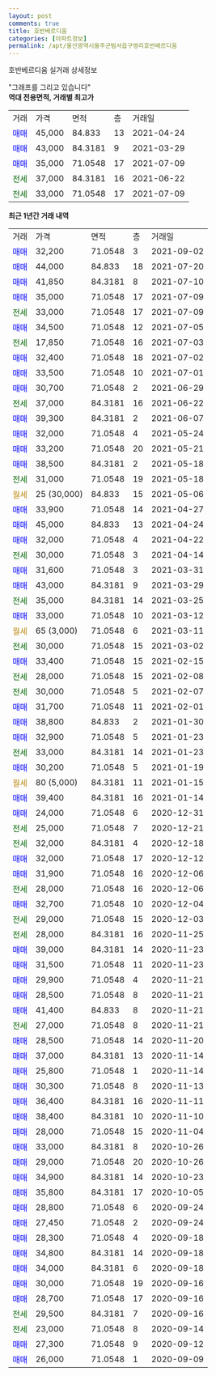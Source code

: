 ```yaml
---
layout: post
comments: true
title: 호반베르디움
categories: [아파트정보]
permalink: /apt/울산광역시울주군범서읍구영리호반베르디움
---
```


호반베르디움 실거래 상세정보

<script type="text/javascript">
  google.charts.load('current', {'packages':['line', 'corechart']});
  google.charts.setOnLoadCallback(drawChart);

  function drawChart() {
    var data = new google.visualization.DataTable();
    data.addColumn('date', '거래일');
    data.addColumn('number', "매매");
    data.addColumn('number', "전세");
    data.addColumn('number', "전매");

    data.addRows([[new Date(Date.parse("2021-09-02")), 32200, null, null], [new Date(Date.parse("2021-07-20")), 44000, null, null], [new Date(Date.parse("2021-07-10")), 41850, null, null], [new Date(Date.parse("2021-07-09")), 35000, null, null], [new Date(Date.parse("2021-07-09")), null, 33000, null], [new Date(Date.parse("2021-07-05")), 34500, null, null], [new Date(Date.parse("2021-07-03")), null, 17850, null], [new Date(Date.parse("2021-07-02")), 32400, null, null], [new Date(Date.parse("2021-07-01")), 33500, null, null], [new Date(Date.parse("2021-06-29")), 30700, null, null], [new Date(Date.parse("2021-06-22")), null, 37000, null], [new Date(Date.parse("2021-06-07")), 39300, null, null], [new Date(Date.parse("2021-05-24")), 32000, null, null], [new Date(Date.parse("2021-05-21")), 33200, null, null], [new Date(Date.parse("2021-05-18")), 38500, null, null], [new Date(Date.parse("2021-05-18")), null, 31000, null], [new Date(Date.parse("2021-05-06")), null, null, null], [new Date(Date.parse("2021-04-27")), 33900, null, null], [new Date(Date.parse("2021-04-24")), 45000, null, null], [new Date(Date.parse("2021-04-22")), 32000, null, null], [new Date(Date.parse("2021-04-14")), null, 30000, null], [new Date(Date.parse("2021-03-31")), 31600, null, null], [new Date(Date.parse("2021-03-29")), 43000, null, null], [new Date(Date.parse("2021-03-25")), null, 35000, null], [new Date(Date.parse("2021-03-12")), 33000, null, null], [new Date(Date.parse("2021-03-11")), null, null, null], [new Date(Date.parse("2021-03-02")), null, 30000, null], [new Date(Date.parse("2021-02-15")), 33400, null, null], [new Date(Date.parse("2021-02-08")), null, 28000, null], [new Date(Date.parse("2021-02-07")), null, 30000, null], [new Date(Date.parse("2021-02-01")), 31700, null, null], [new Date(Date.parse("2021-01-30")), 38800, null, null], [new Date(Date.parse("2021-01-23")), 32900, null, null], [new Date(Date.parse("2021-01-23")), null, 33000, null], [new Date(Date.parse("2021-01-19")), 30200, null, null], [new Date(Date.parse("2021-01-15")), null, null, null], [new Date(Date.parse("2021-01-14")), 39400, null, null], [new Date(Date.parse("2020-12-31")), 24000, null, null], [new Date(Date.parse("2020-12-21")), null, 25000, null], [new Date(Date.parse("2020-12-18")), null, 32000, null], [new Date(Date.parse("2020-12-12")), 32000, null, null], [new Date(Date.parse("2020-12-06")), 31900, null, null], [new Date(Date.parse("2020-12-06")), null, 28000, null], [new Date(Date.parse("2020-12-04")), 32700, null, null], [new Date(Date.parse("2020-12-03")), null, 29000, null], [new Date(Date.parse("2020-11-25")), null, 28000, null], [new Date(Date.parse("2020-11-23")), 39000, null, null], [new Date(Date.parse("2020-11-23")), 31500, null, null], [new Date(Date.parse("2020-11-21")), 29900, null, null], [new Date(Date.parse("2020-11-21")), 28500, null, null], [new Date(Date.parse("2020-11-21")), 41400, null, null], [new Date(Date.parse("2020-11-21")), null, 27000, null], [new Date(Date.parse("2020-11-20")), 28500, null, null], [new Date(Date.parse("2020-11-14")), 37000, null, null], [new Date(Date.parse("2020-11-14")), 25800, null, null], [new Date(Date.parse("2020-11-13")), 30300, null, null], [new Date(Date.parse("2020-11-11")), 36400, null, null], [new Date(Date.parse("2020-11-10")), 38400, null, null], [new Date(Date.parse("2020-11-04")), 28000, null, null], [new Date(Date.parse("2020-10-26")), 33000, null, null], [new Date(Date.parse("2020-10-26")), 29000, null, null], [new Date(Date.parse("2020-10-23")), 34900, null, null], [new Date(Date.parse("2020-10-05")), 35800, null, null], [new Date(Date.parse("2020-09-24")), 28800, null, null], [new Date(Date.parse("2020-09-24")), 27450, null, null], [new Date(Date.parse("2020-09-18")), 28300, null, null], [new Date(Date.parse("2020-09-18")), 34800, null, null], [new Date(Date.parse("2020-09-18")), 34000, null, null], [new Date(Date.parse("2020-09-16")), 30000, null, null], [new Date(Date.parse("2020-09-16")), 28700, null, null], [new Date(Date.parse("2020-09-16")), null, 29500, null], [new Date(Date.parse("2020-09-14")), null, 23000, null], [new Date(Date.parse("2020-09-12")), 27300, null, null], [new Date(Date.parse("2020-09-09")), 26000, null, null]]);

    var options = {
      hAxis: {
        format: 'yyyy/MM/dd'
      },    
      lineWidth: 0,
      pointsVisible: true,    
      title: '최근 1년간 유형별 실거래가 분포',
      legend: { position: 'bottom' }
    };

    var formatter = new google.visualization.NumberFormat({pattern:'###,###'} );
    formatter.format(data, 1);
    formatter.format(data, 2);
    
    setTimeout(function() {
        var chart = new google.visualization.LineChart(document.getElementById('columnchart_material'));
        chart.draw(data, (options));
        document.getElementById('loading').style.display = 'none';
    }, 200);
  }
</script>


<div id="loading" style="z-index:20; display: block; margin-left: 0px">"그래프를 그리고 있습니다"</div>
<div id="columnchart_material" style="width: 95%; margin-left: 0px; display: block"></div>
<!-- contents start -->
<b>역대 전용면적, 거래별 최고가</b>
<table class="sortable">
    <tr>
      <td>거래</td>
      <td>가격</td>
      <td>면적</td>
      <td>층</td>
      <td>거래일</td>
    </tr>
        <tr>
          <td><a style="color: blue">매매</a></td>
          <td>45,000</td>
          <td>84.833</td>
          <td>13</td>
          <td>2021-04-24</td>
        </tr>            <tr>
          <td><a style="color: blue">매매</a></td>
          <td>43,000</td>
          <td>84.3181</td>
          <td>9</td>
          <td>2021-03-29</td>
        </tr>            <tr>
          <td><a style="color: blue">매매</a></td>
          <td>35,000</td>
          <td>71.0548</td>
          <td>17</td>
          <td>2021-07-09</td>
        </tr>        
        <tr>
              <td><a style="color: darkgreen">전세</a></td>
              <td>37,000</td>
              <td>84.3181</td>
              <td>16</td>
              <td>2021-06-22</td>
            </tr>            <tr>
              <td><a style="color: darkgreen">전세</a></td>
              <td>33,000</td>
              <td>71.0548</td>
              <td>17</td>
              <td>2021-07-09</td>
            </tr>        
    
</table>

<b>최근 1년간 거래 내역</b>

<table class="sortable">
    <tr>
      <td>거래</td>
      <td>가격</td>
      <td>면적</td>
      <td>층</td>
      <td>거래일</td>
    </tr>
    <tr>
      <td><a style="color: blue">매매</a></td>
      <td>32,200</td>
      <td>71.0548</td>
      <td>3</td>
      <td>2021-09-02</td>
    </tr>          <tr>
      <td><a style="color: blue">매매</a></td>
      <td>44,000</td>
      <td>84.833</td>
      <td>18</td>
      <td>2021-07-20</td>
    </tr>          <tr>
      <td><a style="color: blue">매매</a></td>
      <td>41,850</td>
      <td>84.3181</td>
      <td>8</td>
      <td>2021-07-10</td>
    </tr>          <tr>
      <td><a style="color: blue">매매</a></td>
      <td>35,000</td>
      <td>71.0548</td>
      <td>17</td>
      <td>2021-07-09</td>
    </tr>          <tr>
      <td><a style="color: darkgreen">전세</a></td>
      <td>33,000</td>
      <td>71.0548</td>
      <td>17</td>
      <td>2021-07-09</td>
    </tr>          <tr>
      <td><a style="color: blue">매매</a></td>
      <td>34,500</td>
      <td>71.0548</td>
      <td>12</td>
      <td>2021-07-05</td>
    </tr>          <tr>
      <td><a style="color: darkgreen">전세</a></td>
      <td>17,850</td>
      <td>71.0548</td>
      <td>16</td>
      <td>2021-07-03</td>
    </tr>          <tr>
      <td><a style="color: blue">매매</a></td>
      <td>32,400</td>
      <td>71.0548</td>
      <td>18</td>
      <td>2021-07-02</td>
    </tr>          <tr>
      <td><a style="color: blue">매매</a></td>
      <td>33,500</td>
      <td>71.0548</td>
      <td>10</td>
      <td>2021-07-01</td>
    </tr>          <tr>
      <td><a style="color: blue">매매</a></td>
      <td>30,700</td>
      <td>71.0548</td>
      <td>2</td>
      <td>2021-06-29</td>
    </tr>          <tr>
      <td><a style="color: darkgreen">전세</a></td>
      <td>37,000</td>
      <td>84.3181</td>
      <td>16</td>
      <td>2021-06-22</td>
    </tr>          <tr>
      <td><a style="color: blue">매매</a></td>
      <td>39,300</td>
      <td>84.3181</td>
      <td>2</td>
      <td>2021-06-07</td>
    </tr>          <tr>
      <td><a style="color: blue">매매</a></td>
      <td>32,000</td>
      <td>71.0548</td>
      <td>4</td>
      <td>2021-05-24</td>
    </tr>          <tr>
      <td><a style="color: blue">매매</a></td>
      <td>33,200</td>
      <td>71.0548</td>
      <td>20</td>
      <td>2021-05-21</td>
    </tr>          <tr>
      <td><a style="color: blue">매매</a></td>
      <td>38,500</td>
      <td>84.3181</td>
      <td>2</td>
      <td>2021-05-18</td>
    </tr>          <tr>
      <td><a style="color: darkgreen">전세</a></td>
      <td>31,000</td>
      <td>71.0548</td>
      <td>19</td>
      <td>2021-05-18</td>
    </tr>          <tr>
      <td><a style="color: darkgoldenrod">월세</a></td>
      <td>25 (30,000)</td>
      <td>84.833</td>
      <td>15</td>
      <td>2021-05-06</td>
    </tr>          <tr>
      <td><a style="color: blue">매매</a></td>
      <td>33,900</td>
      <td>71.0548</td>
      <td>14</td>
      <td>2021-04-27</td>
    </tr>          <tr>
      <td><a style="color: blue">매매</a></td>
      <td>45,000</td>
      <td>84.833</td>
      <td>13</td>
      <td>2021-04-24</td>
    </tr>          <tr>
      <td><a style="color: blue">매매</a></td>
      <td>32,000</td>
      <td>71.0548</td>
      <td>4</td>
      <td>2021-04-22</td>
    </tr>          <tr>
      <td><a style="color: darkgreen">전세</a></td>
      <td>30,000</td>
      <td>71.0548</td>
      <td>3</td>
      <td>2021-04-14</td>
    </tr>          <tr>
      <td><a style="color: blue">매매</a></td>
      <td>31,600</td>
      <td>71.0548</td>
      <td>3</td>
      <td>2021-03-31</td>
    </tr>          <tr>
      <td><a style="color: blue">매매</a></td>
      <td>43,000</td>
      <td>84.3181</td>
      <td>9</td>
      <td>2021-03-29</td>
    </tr>          <tr>
      <td><a style="color: darkgreen">전세</a></td>
      <td>35,000</td>
      <td>84.3181</td>
      <td>14</td>
      <td>2021-03-25</td>
    </tr>          <tr>
      <td><a style="color: blue">매매</a></td>
      <td>33,000</td>
      <td>71.0548</td>
      <td>10</td>
      <td>2021-03-12</td>
    </tr>          <tr>
      <td><a style="color: darkgoldenrod">월세</a></td>
      <td>65 (3,000)</td>
      <td>71.0548</td>
      <td>6</td>
      <td>2021-03-11</td>
    </tr>          <tr>
      <td><a style="color: darkgreen">전세</a></td>
      <td>30,000</td>
      <td>71.0548</td>
      <td>15</td>
      <td>2021-03-02</td>
    </tr>          <tr>
      <td><a style="color: blue">매매</a></td>
      <td>33,400</td>
      <td>71.0548</td>
      <td>15</td>
      <td>2021-02-15</td>
    </tr>          <tr>
      <td><a style="color: darkgreen">전세</a></td>
      <td>28,000</td>
      <td>71.0548</td>
      <td>15</td>
      <td>2021-02-08</td>
    </tr>          <tr>
      <td><a style="color: darkgreen">전세</a></td>
      <td>30,000</td>
      <td>71.0548</td>
      <td>5</td>
      <td>2021-02-07</td>
    </tr>          <tr>
      <td><a style="color: blue">매매</a></td>
      <td>31,700</td>
      <td>71.0548</td>
      <td>11</td>
      <td>2021-02-01</td>
    </tr>          <tr>
      <td><a style="color: blue">매매</a></td>
      <td>38,800</td>
      <td>84.833</td>
      <td>2</td>
      <td>2021-01-30</td>
    </tr>          <tr>
      <td><a style="color: blue">매매</a></td>
      <td>32,900</td>
      <td>71.0548</td>
      <td>5</td>
      <td>2021-01-23</td>
    </tr>          <tr>
      <td><a style="color: darkgreen">전세</a></td>
      <td>33,000</td>
      <td>84.3181</td>
      <td>14</td>
      <td>2021-01-23</td>
    </tr>          <tr>
      <td><a style="color: blue">매매</a></td>
      <td>30,200</td>
      <td>71.0548</td>
      <td>5</td>
      <td>2021-01-19</td>
    </tr>          <tr>
      <td><a style="color: darkgoldenrod">월세</a></td>
      <td>80 (5,000)</td>
      <td>84.3181</td>
      <td>11</td>
      <td>2021-01-15</td>
    </tr>          <tr>
      <td><a style="color: blue">매매</a></td>
      <td>39,400</td>
      <td>84.3181</td>
      <td>16</td>
      <td>2021-01-14</td>
    </tr>          <tr>
      <td><a style="color: blue">매매</a></td>
      <td>24,000</td>
      <td>71.0548</td>
      <td>6</td>
      <td>2020-12-31</td>
    </tr>          <tr>
      <td><a style="color: darkgreen">전세</a></td>
      <td>25,000</td>
      <td>71.0548</td>
      <td>7</td>
      <td>2020-12-21</td>
    </tr>          <tr>
      <td><a style="color: darkgreen">전세</a></td>
      <td>32,000</td>
      <td>84.3181</td>
      <td>4</td>
      <td>2020-12-18</td>
    </tr>          <tr>
      <td><a style="color: blue">매매</a></td>
      <td>32,000</td>
      <td>71.0548</td>
      <td>17</td>
      <td>2020-12-12</td>
    </tr>          <tr>
      <td><a style="color: blue">매매</a></td>
      <td>31,900</td>
      <td>71.0548</td>
      <td>16</td>
      <td>2020-12-06</td>
    </tr>          <tr>
      <td><a style="color: darkgreen">전세</a></td>
      <td>28,000</td>
      <td>71.0548</td>
      <td>16</td>
      <td>2020-12-06</td>
    </tr>          <tr>
      <td><a style="color: blue">매매</a></td>
      <td>32,700</td>
      <td>71.0548</td>
      <td>10</td>
      <td>2020-12-04</td>
    </tr>          <tr>
      <td><a style="color: darkgreen">전세</a></td>
      <td>29,000</td>
      <td>71.0548</td>
      <td>15</td>
      <td>2020-12-03</td>
    </tr>          <tr>
      <td><a style="color: darkgreen">전세</a></td>
      <td>28,000</td>
      <td>84.3181</td>
      <td>16</td>
      <td>2020-11-25</td>
    </tr>          <tr>
      <td><a style="color: blue">매매</a></td>
      <td>39,000</td>
      <td>84.3181</td>
      <td>14</td>
      <td>2020-11-23</td>
    </tr>          <tr>
      <td><a style="color: blue">매매</a></td>
      <td>31,500</td>
      <td>71.0548</td>
      <td>11</td>
      <td>2020-11-23</td>
    </tr>          <tr>
      <td><a style="color: blue">매매</a></td>
      <td>29,900</td>
      <td>71.0548</td>
      <td>4</td>
      <td>2020-11-21</td>
    </tr>          <tr>
      <td><a style="color: blue">매매</a></td>
      <td>28,500</td>
      <td>71.0548</td>
      <td>8</td>
      <td>2020-11-21</td>
    </tr>          <tr>
      <td><a style="color: blue">매매</a></td>
      <td>41,400</td>
      <td>84.833</td>
      <td>8</td>
      <td>2020-11-21</td>
    </tr>          <tr>
      <td><a style="color: darkgreen">전세</a></td>
      <td>27,000</td>
      <td>71.0548</td>
      <td>8</td>
      <td>2020-11-21</td>
    </tr>          <tr>
      <td><a style="color: blue">매매</a></td>
      <td>28,500</td>
      <td>71.0548</td>
      <td>14</td>
      <td>2020-11-20</td>
    </tr>          <tr>
      <td><a style="color: blue">매매</a></td>
      <td>37,000</td>
      <td>84.3181</td>
      <td>13</td>
      <td>2020-11-14</td>
    </tr>          <tr>
      <td><a style="color: blue">매매</a></td>
      <td>25,800</td>
      <td>71.0548</td>
      <td>1</td>
      <td>2020-11-14</td>
    </tr>          <tr>
      <td><a style="color: blue">매매</a></td>
      <td>30,300</td>
      <td>71.0548</td>
      <td>8</td>
      <td>2020-11-13</td>
    </tr>          <tr>
      <td><a style="color: blue">매매</a></td>
      <td>36,400</td>
      <td>84.3181</td>
      <td>16</td>
      <td>2020-11-11</td>
    </tr>          <tr>
      <td><a style="color: blue">매매</a></td>
      <td>38,400</td>
      <td>84.3181</td>
      <td>10</td>
      <td>2020-11-10</td>
    </tr>          <tr>
      <td><a style="color: blue">매매</a></td>
      <td>28,000</td>
      <td>71.0548</td>
      <td>15</td>
      <td>2020-11-04</td>
    </tr>          <tr>
      <td><a style="color: blue">매매</a></td>
      <td>33,000</td>
      <td>84.3181</td>
      <td>8</td>
      <td>2020-10-26</td>
    </tr>          <tr>
      <td><a style="color: blue">매매</a></td>
      <td>29,000</td>
      <td>71.0548</td>
      <td>20</td>
      <td>2020-10-26</td>
    </tr>          <tr>
      <td><a style="color: blue">매매</a></td>
      <td>34,900</td>
      <td>84.3181</td>
      <td>14</td>
      <td>2020-10-23</td>
    </tr>          <tr>
      <td><a style="color: blue">매매</a></td>
      <td>35,800</td>
      <td>84.3181</td>
      <td>17</td>
      <td>2020-10-05</td>
    </tr>          <tr>
      <td><a style="color: blue">매매</a></td>
      <td>28,800</td>
      <td>71.0548</td>
      <td>6</td>
      <td>2020-09-24</td>
    </tr>          <tr>
      <td><a style="color: blue">매매</a></td>
      <td>27,450</td>
      <td>71.0548</td>
      <td>2</td>
      <td>2020-09-24</td>
    </tr>          <tr>
      <td><a style="color: blue">매매</a></td>
      <td>28,300</td>
      <td>71.0548</td>
      <td>4</td>
      <td>2020-09-18</td>
    </tr>          <tr>
      <td><a style="color: blue">매매</a></td>
      <td>34,800</td>
      <td>84.3181</td>
      <td>14</td>
      <td>2020-09-18</td>
    </tr>          <tr>
      <td><a style="color: blue">매매</a></td>
      <td>34,000</td>
      <td>84.3181</td>
      <td>6</td>
      <td>2020-09-18</td>
    </tr>          <tr>
      <td><a style="color: blue">매매</a></td>
      <td>30,000</td>
      <td>71.0548</td>
      <td>19</td>
      <td>2020-09-16</td>
    </tr>          <tr>
      <td><a style="color: blue">매매</a></td>
      <td>28,700</td>
      <td>71.0548</td>
      <td>17</td>
      <td>2020-09-16</td>
    </tr>          <tr>
      <td><a style="color: darkgreen">전세</a></td>
      <td>29,500</td>
      <td>84.3181</td>
      <td>7</td>
      <td>2020-09-16</td>
    </tr>          <tr>
      <td><a style="color: darkgreen">전세</a></td>
      <td>23,000</td>
      <td>71.0548</td>
      <td>8</td>
      <td>2020-09-14</td>
    </tr>          <tr>
      <td><a style="color: blue">매매</a></td>
      <td>27,300</td>
      <td>71.0548</td>
      <td>9</td>
      <td>2020-09-12</td>
    </tr>          <tr>
      <td><a style="color: blue">매매</a></td>
      <td>26,000</td>
      <td>71.0548</td>
      <td>1</td>
      <td>2020-09-09</td>
    </tr>      </table>
<!-- contents end -->    

